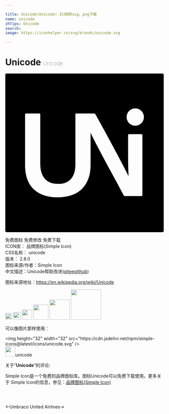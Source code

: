 ```yaml
---

title: Unicode(Unicode) ICON转svg、png下载
name: unicode
zhTips: Unicode
search: 
image: https://iconhelper.cn/svg/brands/unicode.svg

---
```


# Unicode  <small style="font-size: 60%;font-weight: 100">Unicode</small>

<div id="svg" class="svg-wrap">
<svg role="img" xmlns="http://www.w3.org/2000/svg" viewBox="0 0 24 24"><title>Unicode icon</title><path d="M.2 0a.2.2 0 00-.2.2v23.6c0 .11.09.2.2.2h23.6a.2.2 0 00.2-.2V.2a.2.2 0 00-.2-.2H.2zm19.488 5.27A1.312 1.312 0 0121 6.582a1.312 1.312 0 01-1.313 1.313 1.312 1.312 0 01-1.31-1.313 1.312 1.312 0 011.31-1.312zM3.15 6.05h1.996c.102 0 .153.05.153.151v7.49c0 .912.222 1.644.666 2.188.444.546 1.121.816 2.033.816.38 0 .729-.048 1.047-.15.316-.102.59-.272.824-.506.234-.236.419-.546.553-.932.134-.386.2-.869.2-1.453V6.223c0-.014.003-.024.005-.035l-.006-.004c0-.09.045-.133.133-.133h2.682c.076 0 .126.01.152.027.026.018.05.054.076.104.228.418.499.906.809 1.464.31.558.629 1.14.959 1.749l.998 1.843c.334.62.647 1.206.94 1.758.291.552.549 1.045.77 1.475.223.432.39.768.505 1.008h.02c0-.126-.005-.27-.01-.428a25.728 25.728 0 01-.02-.57c-.006-.223-.014-.493-.02-.81-.008-.315-.01-.696-.01-1.14v-3.21c0-.103.056-.153.17-.153H20.6c.114 0 .171.058.171.172v9.03c0 .113-.063.17-.189.17h-2.414c-.114 0-.198-.046-.248-.134a173.907 173.907 0 00-1.623-3.021 232.322 232.322 0 01-2.121-3.946 96.063 96.063 0 01-.883-1.718 37.59 37.59 0 01-.371-.768v4.815c0 .888-.13 1.643-.39 2.271-.26.628-.611 1.141-1.055 1.541a4.112 4.112 0 01-1.588.873 6.848 6.848 0 01-1.97.277 6.42 6.42 0 01-2.032-.304 4.196 4.196 0 01-1.559-.903c-.43-.4-.76-.903-.988-1.511-.228-.608-.342-1.325-.342-2.149v-7.64c0-.114.05-.172.152-.172Z"/></svg>
</div>
<detail full-name='unicode'></detail>

<div class="detail-page">
<p>
<span><span class="badge-success badge">免费图标</span> <span class="badge-success badge">免费修改</span>  <span class="badge-success badge">免费下载</span> </span>
<br/>
<span>
ICON库：
<span class="badge-secondary badge">品牌图标(Simple Icon)</span> 
</span>
<br/>
<span>
CSS名称：
<span class="badge-secondary badge">unicode</span> 
</span>

<br/>
<span>
版本：
<span class="badge-secondary badge">2.8.0</span> 
</span>
<br/>
<span>图标来源/作者：<span class="badge-light badge">Simple Icon</span></span> 
<br/>
<span class="zh-detail">中文描述：<span class="badge-primary badge">Unicode</span><span class="help-link"><span>帮助改进</span>(<a href="https://gitee.com/liuwave/icon-helper/edit/master/json/brands/unicode.json" target="_blank" rel="noopener noreferrer">gitee</a><a href="https://github.com/liuwave/icon-helper/edit/master/json/brands/unicode.json" target="_blank" rel="noopener noreferrer">github</a></span>)</span><br/>
</p>
</div><div class="description description alert alert-light"><p>图标来源地址：<a href="https://en.wikipedia.org/wiki/Unicode" target="_blank" rel="noopener noreferrer">https://en.wikipedia.org/wiki/Unicode</a></p></div>
<div class="alert alert-dark">
<img height="21" width="21" src="https://cdn.jsdelivr.net/npm/simple-icons@latest/icons/unicode.svg" />
<img height="24" width="24" src="https://cdn.jsdelivr.net/npm/simple-icons@latest/icons/unicode.svg" />
<img height="32" width="32" src="https://cdn.jsdelivr.net/npm/simple-icons@latest/icons/unicode.svg" />
<img height="48" width="48" src="https://cdn.jsdelivr.net/npm/simple-icons@latest/icons/unicode.svg" />
<img height="64" width="64" src="https://cdn.jsdelivr.net/npm/simple-icons@latest/icons/unicode.svg" />
<img height="96" width="96" src="https://cdn.jsdelivr.net/npm/simple-icons@latest/icons/unicode.svg" />

</div>
<div>
  <p>可以像图片那样使用：    
  </p>
  <div class="alert alert-primary" style="font-size: 14px">
    &lt;img height="32" width="32" src="https://cdn.jsdelivr.net/npm/simple-icons@latest/icons/unicode.svg" /&gt;
    <copy-btn content='<img height="32" width="32" src="https://cdn.jsdelivr.net/npm/simple-icons@latest/icons/unicode.svg" />'></copy-btn>
  </div>
  <div class="alert alert-secondary">
    <img height="32" width="32" src="https://cdn.jsdelivr.net/npm/simple-icons@latest/icons/unicode.svg" />unicode
    <copy-btn content="unicode" btn-title="复制图标名称"></copy-btn>
  </div>
</div>
<div class="icon-detail__container">
<p>关于“<b>Unicode</b>”的评论:</p>
</div>
<Vssue title="关于“Unicode”的评论" />
<div><p>Simple Icon是一个免费的品牌图标库。图标Unicode可以免费下载使用。更多关于  Simple Icon的信息，参见：<a target="_blank" href="https://iconhelper.cn/brands.html">品牌图标(Simple Icon)</a>
</p></div>


<div style="padding:2rem 0 " class="page-nav"><p class="inner"><span class="prev">←<router-link to="/icon/umbraco.html">Umbraco</router-link></span> <span class="next"><router-link to="/icon/united-airlines.html">United Airlines</router-link>→</span></p></div>
